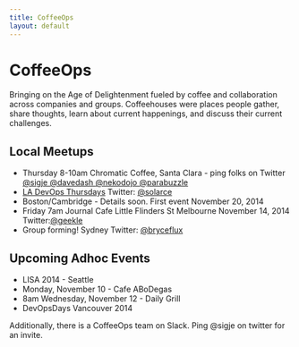 ```yaml
---
title: CoffeeOps
layout: default
---
```


# CoffeeOps

Bringing on the Age of Delightenment fueled by coffee and collaboration across companies and groups. Coffeehouses were places people gather, share thoughts, learn about current happenings, and discuss their current challenges.


## Local Meetups


* Thursday 8-10am Chromatic Coffee, Santa Clara - ping folks on Twitter [ @sigje ](https://twitter.com/sigje)[ @davedash ](https://twitter.com/davedash)[ @nekodojo ](https://twitter.com/nekodojo)[ @parabuzzle ](https://twitter.com/parabuzzle)
* [LA DevOps Thursdays](http://www.meetup.com/ladevops/events/218067202/) Twitter: [@solarce](https://twitter.com/solarce)
* Boston/Cambridge - Details soon. First event November 20, 2014
* Friday 7am Journal Cafe Little Flinders St Melbourne November 14, 2014 Twitter:[@geekle](https://twitter.com/geekle)
* Group forming! Sydney Twitter: [@bryceflux](https://twitter.com/bryceflux)

## Upcoming Adhoc Events</h2>

* LISA 2014 - Seattle
 * Monday, November 10 - Cafe ABoDegas 
 * 8am Wednesday, November 12 - Daily Grill 
* DevOpsDays Vancouver 2014


Additionally, there is a CoffeeOps team on Slack. Ping @sigje on twitter for an invite.
